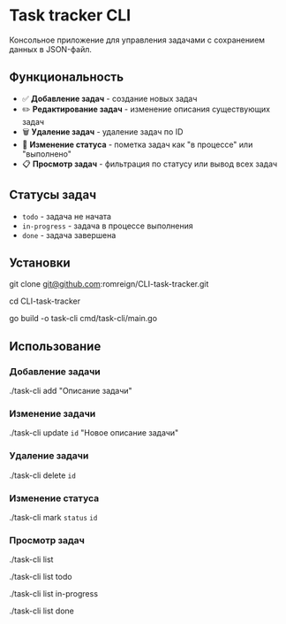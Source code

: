 # Task tracker CLI 

Консольное приложение для управления задачами с сохранением данных в JSON-файл.

## Функциональность

- ✅ **Добавление задач** - создание новых задач
- ✏️ **Редактирование задач** - изменение описания существующих задач
- 🗑️ **Удаление задач** - удаление задач по ID
- 📝 **Изменение статуса** - пометка задач как "в процессе" или "выполнено"
- 📋 **Просмотр задач** - фильтрация по статусу или вывод всех задач

## Статусы задач

- `todo` - задача не начата
- `in-progress` - задача в процессе выполнения  
- `done` - задача завершена

## Установки

git clone git@github.com:romreign/CLI-task-tracker.git

cd CLI-task-tracker

go build -o task-cli cmd/task-cli/main.go

## Использование

### Добавление задачи
./task-cli add "Описание задачи"

### Изменение задачи
./task-cli update `id` "Новое описание задачи"

### Удаление задачи
./task-cli delete `id` 

### Изменение статуса
./task-cli mark `status` `id`

### Просмотр задач
./task-cli list

./task-cli list todo

./task-cli list in-progress  

./task-cli list done


